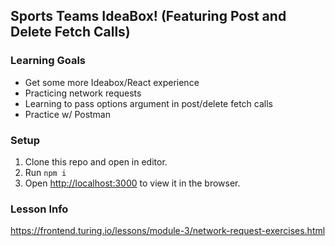 ## Sports Teams IdeaBox! (Featuring Post and Delete Fetch Calls)

### Learning Goals
- Get some more Ideabox/React experience
- Practicing network requests
- Learning to pass options argument in post/delete fetch calls
- Practice w/ Postman

### Setup
1. Clone this repo and open in editor.
1. Run `npm i`
1. Open [http://localhost:3000](http://localhost:3000/) to view it in the browser.

### Lesson Info
https://frontend.turing.io/lessons/module-3/network-request-exercises.html
